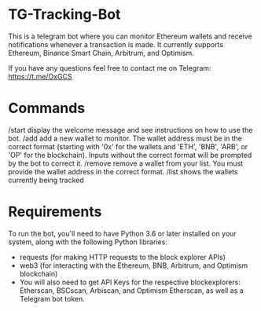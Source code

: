 # TG-Tracking-Bot
This is a telegram bot where you can monitor Ethereum wallets and receive notifications whenever a transaction is made. It currently supports Ethereum, Binance Smart Chain, Arbitrum, and Optimism. 

If you have any questions feel free to contact me on Telegram:
https://t.me/OxGCS

# Commands
/start display the welcome message and see instructions on how to use the bot.
/add add a new wallet to monitor. The wallet address must be in the correct format (starting with '0x' for the wallets and 'ETH', 'BNB', 'ARB', or 'OP' for the blockchain). Inputs without the correct format will be prompted by the bot to correct it.
/remove remove a wallet from your list. You must provide the wallet address in the correct format.
/list shows the wallets currently being tracked

# Requirements
To run the bot, you'll need to have Python 3.6 or later installed on your system, along with the following Python libraries:

- requests (for making HTTP requests to the block explorer APIs)
- web3 (for interacting with the Ethereum, BNB, Arbitrum, and Optimism blockchain)
- You will also need to get API Keys for the respective blockexplorers: Etherscan, BSCscan, Arbiscan, and Optimism Etherscan, as well as a Telegram bot token. 
